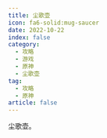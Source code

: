 ```yaml
---
title: 尘歌壶
icon: fa6-solid:mug-saucer
date: 2022-10-22
index: false
category:
  - 攻略
  - 游戏
  - 原神
  - 尘歌壶
tag:
  - 攻略
  - 原神
article: false
---
```


尘歌壶。
